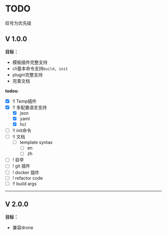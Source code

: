 # TODO

叹号为优先级

## V 1.0.0

**目标：**

* 模板插件完整支持
* cli基本命令支持`build, init`
* plugin完整支持
* 完善文档

**todos:**

- [x] !! Temp插件
- [x] !! 多配置语言支持
    - [x] json
    - [x] yaml
    - [x] hcl
- [ ] !! init命令
- [ ] !! 文档
    - [ ] template syntax
        - [ ] en
        - [ ] zh
- [ ] ! 自举
- [ ] ! git 插件
- [ ] ! docker 插件
- [ ] ! refactor code
- [ ] !! build args

----

## V 2.0.0

**目标：**

* 兼容drone
